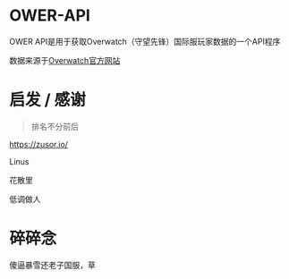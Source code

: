 # OWER-API

OWER API是用于获取Overwatch（守望先锋）国际服玩家数据的一个API程序

数据来源于[Overwatch官方网站](https://overwatch.blizzard.com/en-us/career)

# 启发 / 感谢

> 排名不分前后

https://zusor.io/

Linus

花散里

低调做人

# 碎碎念

傻逼暴雪还老子国服，草